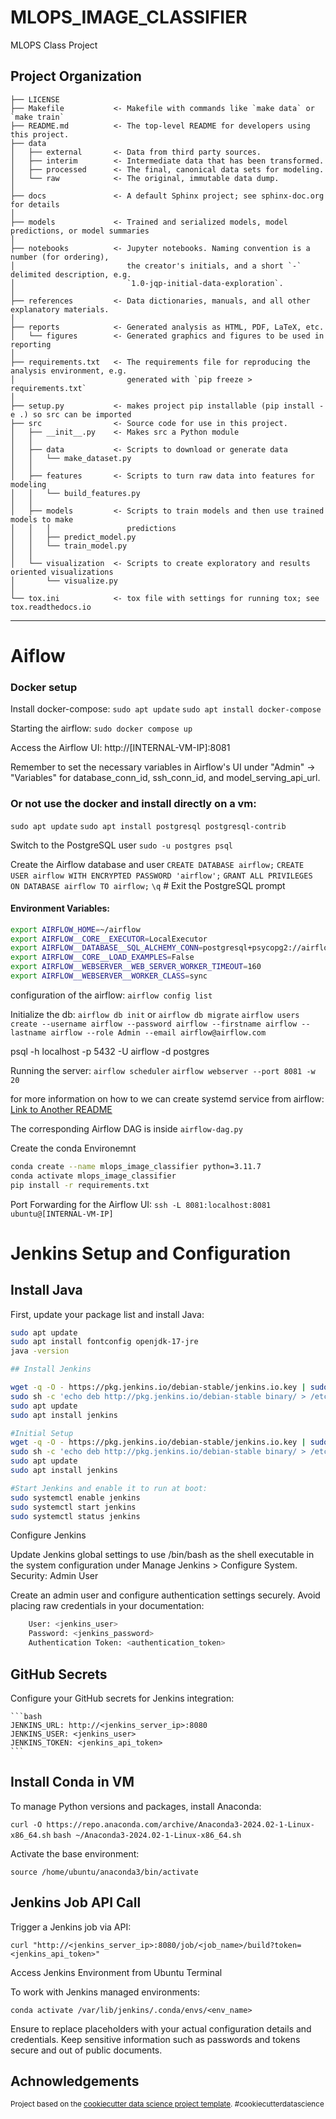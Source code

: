 MLOPS_IMAGE_CLASSIFIER
==============================

MLOPS Class Project

Project Organization
------------

    ├── LICENSE
    ├── Makefile           <- Makefile with commands like `make data` or `make train`
    ├── README.md          <- The top-level README for developers using this project.
    ├── data
    │   ├── external       <- Data from third party sources.
    │   ├── interim        <- Intermediate data that has been transformed.
    │   ├── processed      <- The final, canonical data sets for modeling.
    │   └── raw            <- The original, immutable data dump.
    │
    ├── docs               <- A default Sphinx project; see sphinx-doc.org for details
    │
    ├── models             <- Trained and serialized models, model predictions, or model summaries
    │
    ├── notebooks          <- Jupyter notebooks. Naming convention is a number (for ordering),
    │                         the creator's initials, and a short `-` delimited description, e.g.
    │                         `1.0-jqp-initial-data-exploration`.
    │
    ├── references         <- Data dictionaries, manuals, and all other explanatory materials.
    │
    ├── reports            <- Generated analysis as HTML, PDF, LaTeX, etc.
    │   └── figures        <- Generated graphics and figures to be used in reporting
    │
    ├── requirements.txt   <- The requirements file for reproducing the analysis environment, e.g.
    │                         generated with `pip freeze > requirements.txt`
    │
    ├── setup.py           <- makes project pip installable (pip install -e .) so src can be imported
    ├── src                <- Source code for use in this project.
    │   ├── __init__.py    <- Makes src a Python module
    │   │
    │   ├── data           <- Scripts to download or generate data
    │   │   └── make_dataset.py
    │   │
    │   ├── features       <- Scripts to turn raw data into features for modeling
    │   │   └── build_features.py
    │   │
    │   ├── models         <- Scripts to train models and then use trained models to make
    │   │   │                 predictions
    │   │   ├── predict_model.py
    │   │   └── train_model.py
    │   │
    │   └── visualization  <- Scripts to create exploratory and results oriented visualizations
    │       └── visualize.py
    │
    └── tox.ini            <- tox file with settings for running tox; see tox.readthedocs.io


--------




# Aiflow

### Docker setup
Install docker-compose:
`sudo apt update`
`sudo apt install docker-compose`


Starting the airflow:
`sudo docker compose up`

Access the Airflow UI:
http://[INTERNAL-VM-IP]:8081

Remember to set the necessary variables in Airflow's UI under "Admin" -> "Variables" for database_conn_id, ssh_conn_id, and model_serving_api_url.

### Or not use the docker and install directly on a vm:
`sudo apt update`
`sudo apt install postgresql postgresql-contrib`

Switch to the PostgreSQL user
`sudo -u postgres psql`

Create the Airflow database and user
`CREATE DATABASE airflow;`
`CREATE USER airflow WITH ENCRYPTED PASSWORD 'airflow';`
`GRANT ALL PRIVILEGES ON DATABASE airflow TO airflow;`
`\q`  # Exit the PostgreSQL prompt



#### Environment Variables:
```bash
export AIRFLOW_HOME=~/airflow
export AIRFLOW__CORE__EXECUTOR=LocalExecutor
export AIRFLOW__DATABASE__SQL_ALCHEMY_CONN=postgresql+psycopg2://airflow:airflow@localhost/airflow
export AIRFLOW__CORE__LOAD_EXAMPLES=False
export AIRFLOW__WEBSERVER__WEB_SERVER_WORKER_TIMEOUT=160
export AIRFLOW__WEBSERVER__WORKER_CLASS=sync
```


configuration of the airflow:
`airflow config list`


Initialize the db:
`airflow db init` or `airflow db migrate`
`airflow users create --username airflow --password airflow --firstname airflow --lastname airflow --role Admin --email airflow@airflow.com`


psql -h localhost -p 5432 -U airflow -d postgres

Running the server:
`airflow scheduler`
`airflow webserver --port 8081 -w 20`

for more information on how to we can create systemd service from airflow:
[Link to Another README](./Airflow/README.md)

The corresponding Airflow DAG is inside `airflow-dag.py`

Create the conda Environemnt
```bash
conda create --name mlops_image_classifier python=3.11.7
conda activate mlops_image_classifier
pip install -r requirements.txt
```


Port Forwarding for the Airflow UI:
`ssh -L 8081:localhost:8081 ubuntu@[INTERNAL-VM-IP]`



# Jenkins Setup and Configuration

## Install Java
First, update your package list and install Java:
```bash
sudo apt update
sudo apt install fontconfig openjdk-17-jre
java -version

## Install Jenkins

wget -q -O - https://pkg.jenkins.io/debian-stable/jenkins.io.key | sudo apt-key add -
sudo sh -c 'echo deb http://pkg.jenkins.io/debian-stable binary/ > /etc/apt/sources.list.d/jenkins.list'
sudo apt update
sudo apt install jenkins

#Initial Setup
wget -q -O - https://pkg.jenkins.io/debian-stable/jenkins.io.key | sudo apt-key add -
sudo sh -c 'echo deb http://pkg.jenkins.io/debian-stable binary/ > /etc/apt/sources.list.d/jenkins.list'
sudo apt update
sudo apt install jenkins

#Start Jenkins and enable it to run at boot:
sudo systemctl enable jenkins
sudo systemctl start jenkins
sudo systemctl status jenkins

```

Configure Jenkins

Update Jenkins global settings to use /bin/bash as the shell executable in the system configuration under Manage Jenkins > Configure System.
Security: Admin User

Create an admin user and configure authentication settings securely. Avoid placing raw credentials in your documentation:
```bash 
    User: <jenkins_user>
    Password: <jenkins_password>
    Authentication Token: <authentication_token>
```
## GitHub Secrets

Configure your GitHub secrets for Jenkins integration:

    ```bash 
    JENKINS_URL: http://<jenkins_server_ip>:8080
    JENKINS_USER: <jenkins_user>
    JENKINS_TOKEN: <jenkins_api_token> 
    ```

## Install Conda in VM

To manage Python versions and packages, install Anaconda:

`curl -O https://repo.anaconda.com/archive/Anaconda3-2024.02-1-Linux-x86_64.sh`
`bash ~/Anaconda3-2024.02-1-Linux-x86_64.sh`

Activate the base environment:

`source /home/ubuntu/anaconda3/bin/activate`

## Jenkins Job API Call

Trigger a Jenkins job via API:

`curl "http://<jenkins_server_ip>:8080/job/<job_name>/build?token=<jenkins_api_token>"`

Access Jenkins Environment from Ubuntu Terminal

To work with Jenkins managed environments:

`conda activate /var/lib/jenkins/.conda/envs/<env_name>`

Ensure to replace placeholders with your actual configuration details and credentials. Keep sensitive information such as passwords and tokens secure and out of public documents.



## Achnowledgements
<p><small>Project based on the <a target="_blank" href="https://drivendata.github.io/cookiecutter-data-science/">cookiecutter data science project template</a>. #cookiecutterdatascience</small></p>
